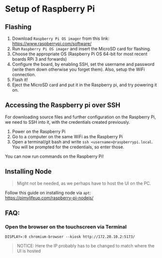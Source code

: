 # Setup of Raspberry Pi

## Flashing

1. Download `Raspberry Pi OS imager` from this link: https://www.raspberrypi.com/software/
2. Run `Raspberry Pi OS imager` and insert the MicroSD card for flashing.
3. Choose the appropriate OS (Raspberry Pi OS 64-bit  for most recent boards RPi 3 and forwards)
4. Configure the board, by enabling SSH, set the username and password (write them down otherwise you forget them). Also, setup the WiFi connection.
5. Flash it!
6. Eject the MicroSD card and put it in the Raspberry pi, and try powering it on. 

## Accessing the Raspberry pi over SSH

For downloading source files and further configuration on the Raspberry Pi, we need to SSH into it, with the credentials created previously.

1. Power on the Raspberry Pi
2. Go to a computer on the same WiFi as the Raspberry Pi
3. Open a terminal/git bash and write `ssh <username>@raspberrypi.local`. You will be prompted for the credentials, so enter those.

You can now run commands on the Raspberry Pi!

## Installing Node 

>Might not be needed, as we perhaps have to host the UI on the PC.

Follow this guide on installing node via `apt`:
https://pimylifeup.com/raspberry-pi-nodejs/

## FAQ:

### Open the browser on the touchscreen via Terminal

`DISPLAY=:0 chromium-browser --kiosk http://172.20.10.2:5173/`

>NOTICE: Here the IP probably has to be changed to match where the UI is hosted 
